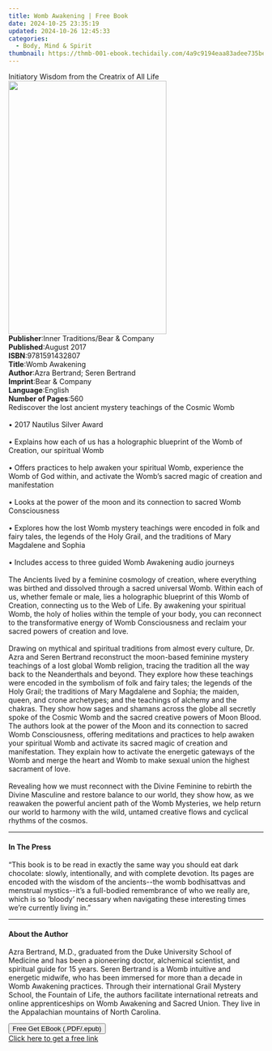 ```yaml
---
title: Womb Awakening | Free Book
date: 2024-10-25 23:35:19
updated: 2024-10-26 12:45:33
categories:
  - Body, Mind & Spirit
thumbnail: https://thmb-001-ebook.techidaily.com/4a9c9194eaa83adee735bebcd2d96da865834c23d01d107b0e0a2403080b9b7c.jpg
---
```

<main id="book-container">
  <div class="flex flex-col">
    <div class="book-brief flex-1 py-6 px-4 sm:p-6 md:py-10 md:px-8">
      <!-- brief-->
      <div class="book-brief-main">
        Initiatory Wisdom from the Creatrix of All Life
      </div>
    </div>
    <div
      class="book-meta-info flex-1 grid gap-4 col-start-1 col-end-3 row-start-1 sm:mb-6 sm:grid-cols-4 lg:gap-6 lg:col-start-2 lg:row-end-6 lg:row-span-6 lg:mb-0"
    >
      <div
        class="book-meta-info-left place-content-center mt-4 p-4 text-sm leading-6 col-start-2 col-span-2 dark:text-slate-400"
      >
        <img
          class="w-full h-500 object-cover rounded-lg sm:h-255 sm:col-span-2 lg:col-span-full"
          src="https://img-001-ebook.techidaily.com/737569272012d17e80b5c7ca69d11b40c9aedd90995aec2619f6a2296ceaedd0.jpg"
          alt=""
          width="312"
          height="500"
        />
      </div>
      <div
        class="book-meta-info-right mt-2 col-start-1 row-start-2 col-span-3 self-center"
      >
        <!-- meta data  -->
        <div class="flex flex-col px-4 md:px-8">
          <div class="flex-1">
            <strong>Publisher</strong>:<span class="px-2"
              >Inner Traditions/Bear &amp; Company</span
            >
          </div>
          <div class="flex-1">
            <strong>Published</strong>:<span class="px-2">August 2017</span>
          </div>
          <div class="flex-1">
            <strong>ISBN</strong>:<span class="px-2">9781591432807</span>
          </div>
          <div class="flex-1">
            <strong>Title</strong>:<span class="px-2">Womb Awakening</span>
          </div>
          <div class="flex-1">
            <strong>Author</strong>:<span class="px-2"
              >Azra Bertrand; Seren Bertrand</span
            >
          </div>
          <div class="flex-1">
            <strong>Imprint</strong>:<span class="px-2"
              >Bear &amp; Company</span
            >
          </div>
          <div class="flex-1">
            <strong>Language</strong>:<span class="px-2">English</span>
          </div>
          <div class="flex-1">
            <strong>Number of Pages</strong>:<span class="px-2">560</span>
          </div>
        </div>
      </div>
    </div>
    <div class="book-description flex-1 py-6 px-4 sm:p-6 md:py-10 md:px-8">
      <div class="book-description-main">
        <div accordion-content="" id="description">
          Rediscover the lost ancient mystery teachings of the Cosmic Womb
          <br /><br />• 2017 Nautilus Silver Award<br /><br />• Explains how
          each of us has a holographic blueprint of the Womb of Creation, our
          spiritual Womb<br /><br />• Offers practices to help awaken your
          spiritual Womb, experience the Womb of God within, and activate the
          Womb’s sacred magic of creation and manifestation<br /><br />• Looks
          at the power of the moon and its connection to sacred Womb
          Consciousness<br /><br />• Explores how the lost Womb mystery
          teachings were encoded in folk and fairy tales, the legends of the
          Holy Grail, and the traditions of Mary Magdalene and Sophia<br /><br />•
          Includes access to three guided Womb Awakening audio journeys<br /><br />The
          Ancients lived by a feminine cosmology of creation, where everything
          was birthed and dissolved through a sacred universal Womb. Within each
          of us, whether female or male, lies a holographic blueprint of this
          Womb of Creation, connecting us to the Web of Life. By awakening your
          spiritual Womb, the holy of holies within the temple of your body, you
          can reconnect to the transformative energy of Womb Consciousness and
          reclaim your sacred powers of creation and love.<br /><br />Drawing on
          mythical and spiritual traditions from almost every culture, Dr. Azra
          and Seren Bertrand reconstruct the moon-based feminine mystery
          teachings of a lost global Womb religion, tracing the tradition all
          the way back to the Neanderthals and beyond. They explore how these
          teachings were encoded in the symbolism of folk and fairy tales; the
          legends of the Holy Grail; the traditions of Mary Magdalene and
          Sophia; the maiden, queen, and crone archetypes; and the teachings of
          alchemy and the chakras. They show how sages and shamans across the
          globe all secretly spoke of the Cosmic Womb and the sacred creative
          powers of Moon Blood. The authors look at the power of the Moon and
          its connection to sacred Womb Consciousness, offering meditations and
          practices to help awaken your spiritual Womb and activate its sacred
          magic of creation and manifestation. They explain how to activate the
          energetic gateways of the Womb and merge the heart and Womb to make
          sexual union the highest sacrament of love. <br /><br />Revealing how
          we must reconnect with the Divine Feminine to rebirth the Divine
          Masculine and restore balance to our world, they show how, as we
          reawaken the powerful ancient path of the Womb Mysteries, we help
          return our world to harmony with the wild, untamed creative flows and
          cyclical rhythms of the cosmos.
        </div>
        <div class="accordion-fader"></div>
      </div>
    </div>
    <div class="book-excerpts flex-1 py-6 px-4 sm:p-6 md:py-10 md:px-8">
      <!-- excerpts-->
      <div class="book-excerpts-main">
        <hr />
        <h4 class="placeholder placeholder-heading">
          <span>In The Press</span>
        </h4>
        <p>
          “This book is to be read in exactly the same way you should eat dark
          chocolate: slowly, intentionally, and with complete devotion. Its
          pages are encoded with the wisdom of the ancients--the womb
          bodhisattvas and menstrual mystics--it’s a full-bodied remembrance of
          who we really are, which is so ‘bloody’ necessary when navigating
          these interesting times we’re currently living in.”
        </p>
      </div>
    </div>
    <div class="book-about-author flex-1 py-6 px-4 sm:p-6 md:py-10 md:px-8">
      <!-- about author-->
      <div class="book-main-author-main">
        <hr />
        <h4 class="placeholder placeholder-heading">
          <span>About the Author</span>
        </h4>
        <p>
          Azra Bertrand, M.D., graduated from the Duke University School of
          Medicine and has been a pioneering doctor, alchemical scientist, and
          spiritual guide for 15 years. Seren Bertrand is a Womb intuitive and
          energetic midwife, who has been immersed for more than a decade in
          Womb Awakening practices. Through their international Grail Mystery
          School, the Fountain of Life, the authors facilitate international
          retreats and online apprenticeships on Womb Awakening and Sacred
          Union. They live in the Appalachian mountains of North Carolina.
        </p>
      </div>
    </div>
    <div class="book-free-get flex-1 py-6 px-4 sm:p-6 md:py-10 md:px-8">
      <button
        id="btn-free-get"
        class="bg-blue-500 hover:bg-blue-700 text-white font-bold py-2 px-4 rounded"
      >
        Free Get EBook (.PDF/.epub)
      </button>
      <div id="countdown-display" class="px-2 text-lg mt-2"></div>
      <a
        id="free-link"
        class="hidden bg-blue-500 hover:bg-blue-700 text-white font-bold py-2 px-4 rounded"
        href="https://www.ebooks.com/en-us/book/95782447/womb-awakening/azra-bertrand/"
        target="_blank"
        >Click here to get a free link</a
      >
    </div>
    <script>
      let countdownTime = 0;
      let countdownInterval = null;
      document
        .getElementById('btn-free-get')
        .addEventListener('click', startCountdown);
      function startCountdown() {
        countdownTime = new Date().getTime() + 60000 * 3;
        countdownInterval = setInterval(updateCountdown, 1000);
        document.getElementById('btn-free-get').disabled = true;
        document
          .getElementById('btn-free-get')
          .classList.add('bg-gray-500', 'cursor-not-allowed');
      }
      function updateCountdown() {
        let currentTime = new Date().getTime();
        let timeLeft = countdownTime - currentTime;
        let secondsLeft = Math.floor(timeLeft / 1000);
        document.getElementById('countdown-display').innerHTML =
          `Remaining time: ${secondsLeft} seconds.`;
        if (secondsLeft <= 0) {
          clearInterval(countdownInterval);
          document.getElementById('btn-free-get').classList.add('hidden');
          document.getElementById('free-link').classList.remove('hidden');
          document.getElementById('countdown-display').innerHTML = '';
        }
      }
    </script>
  </div>
</main>

